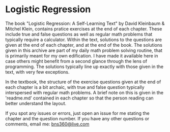 # Logistic Regression

The book "Logistic Regression: A Self-Learning Text" by David Kleinbaum & Mitchel Klein, contains pratice exercises at the end of each chapter. These include true and false questions as well as regular math problems that typically require a calculator. Within the text, solutions to the questions are given at the end of each chapter, and at the end of the book. The solutions given in this archive are part of my daily math problem solving routine, that is primarily meant for my own edification. I have made it available here in case others might benefit from a second glance through the lens of programming. The solutions typically line up exactly with those given in the text, with very few exceptions.

In the textbook, the structure of the exercise questions given at the end of each chapter is a bit archaic, with true and false question typically interspersed with regular math problems. A brief note on this is given in the 'readme.md' contained in each chapter so that the person reading can better understand the layout.

If you spot any issues or errors, just open an issue for me stating the chapter and the question number. If you have any other questions or comments, email me: bns360@live.com
